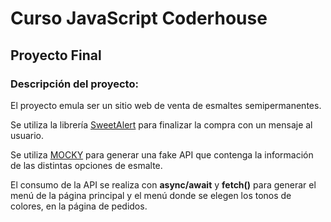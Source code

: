 # Curso JavaScript Coderhouse

## Proyecto Final

### Descripción del proyecto:

El proyecto emula ser un sitio web de venta de esmaltes semipermanentes.

Se utiliza la librería [SweetAlert](https://sweetalert.js.org/) para finalizar la compra con un mensaje al usuario.

Se utiliza [MOCKY](https://run.mocky.io/) para generar una fake API que contenga la información de las distintas opciones de esmalte.

El consumo de la API se realiza con **async/await** y **fetch()** para generar el menú de la página principal y el menú donde se elegen los tonos de colores, en la página de pedidos.


